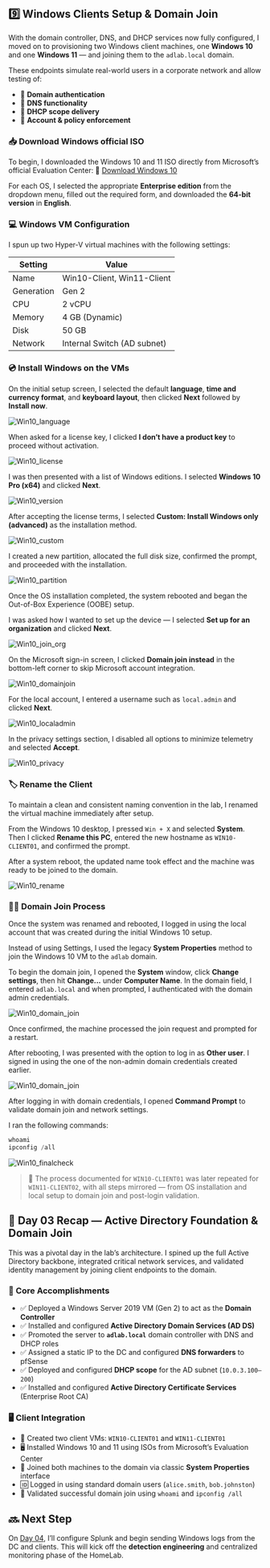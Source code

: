 ## 9️⃣ Windows Clients Setup & Domain Join

With the domain controller, DNS, and DHCP services now fully configured, I moved on to provisioning two Windows client machines, one **Windows 10** and one **Windows 11** — and joining them to the `adlab.local` domain.

These endpoints simulate real-world users in a corporate network and allow testing of:

- 🛂 **Domain authentication**
- 🧠 **DNS functionality**
- 🔁 **DHCP scope delivery**
- 🔐 **Account & policy enforcement**

### 📥 Download Windows official ISO

To begin, I downloaded the Windows 10 and 11 ISO directly from Microsoft’s official Evaluation Center: 🔗 [Download Windows 10](https://www.microsoft.com/en-us/evalcenter/)

For each OS, I selected the appropriate **Enterprise edition** from the dropdown menu, filled out the required form, and downloaded the **64-bit version** in **English**.

### 💻 Windows VM Configuration

I spun up two Hyper-V virtual machines with the following settings:

| **Setting**  | **Value**                      |
|--------------|--------------------------------|
| Name         | Win10-Client, Win11-Client     |
| Generation   | Gen 2                          |
| CPU          | 2 vCPU                         |
| Memory       | 4 GB (Dynamic)                 |
| Disk         | 50 GB                          |
| Network      | Internal Switch (AD subnet)    |

### 💿 Install Windows on the VMs

On the initial setup screen, I selected the default **language**, **time and currency format**, and **keyboard layout**, then clicked **Next** followed by **Install now**.

![Win10_language](https://github.com/gkopacz/CyberSec-HomeLab/blob/main/images/AD-VM/WinSrv-win10-lang.png)

When asked for a license key, I clicked **I don’t have a product key** to proceed without activation.

![Win10_license](https://github.com/gkopacz/CyberSec-HomeLab/blob/main/images/AD-VM/WinSrv-win10-license.png)

I was then presented with a list of Windows editions. I selected **Windows 10 Pro (x64)** and clicked **Next**.

![Win10_version](https://github.com/gkopacz/CyberSec-HomeLab/blob/main/images/AD-VM/WinSrv-win10-version.png)

After accepting the license terms, I selected **Custom: Install Windows only (advanced)** as the installation method. 

![Win10_custom](https://github.com/gkopacz/CyberSec-HomeLab/blob/main/images/AD-VM/WinSrv-win10-custom.png)

I created a new partition, allocated the full disk size, confirmed the prompt, and proceeded with the installation.

![Win10_partition](https://github.com/gkopacz/CyberSec-HomeLab/blob/main/images/AD-VM/WinSrv-win10-partition.png)

Once the OS installation completed, the system rebooted and began the Out-of-Box Experience (OOBE) setup.

I was asked how I wanted to set up the device — I selected **Set up for an organization** and clicked **Next**.

![Win10_join_org](https://github.com/gkopacz/CyberSec-HomeLab/blob/main/images/AD-VM/WinSrv-win10-org.png)

On the Microsoft sign-in screen, I clicked **Domain join instead** in the bottom-left corner to skip Microsoft account integration.

![Win10_domainjoin](https://github.com/gkopacz/CyberSec-HomeLab/blob/main/images/AD-VM/WinSrv-win10-domainjoin.png)

For the local account, I entered a username such as `local.admin` and clicked **Next**.

![Win10_localadmin](https://github.com/gkopacz/CyberSec-HomeLab/blob/main/images/AD-VM/WinSrv-win10-localadmin.png)

In the privacy settings section, I disabled all options to minimize telemetry and selected **Accept**. 

![Win10_privacy](https://github.com/gkopacz/CyberSec-HomeLab/blob/main/images/AD-VM/WinSrv-win10-privacy.png)

### 🏷️ Rename the Client 

To maintain a clean and consistent naming convention in the lab, I renamed the virtual machine immediately after setup.

From the Windows 10 desktop, I pressed `Win + X` and selected **System**. Then I clicked **Rename this PC**, entered the new hostname as `WIN10-CLIENT01`, and confirmed the prompt. 

After a system reboot, the updated name took effect and the machine was ready to be joined to the domain.

![Win10_rename](https://github.com/gkopacz/CyberSec-HomeLab/blob/main/images/AD-VM/WinSrv-win10-rename-host.png)

### 🧑‍💼 Domain Join Process

Once the system was renamed and rebooted, I logged in using the local account that was created during the initial Windows 10 setup.

Instead of using Settings, I used the legacy **System Properties** method to join the Windows 10 VM to the `adlab` domain.

To begin the domain join, I opened the **System** window, click **Change settings**, then hit **Change...** under **Computer Name**. In the domain field, I entered `adlab.local` and when prompted, I authenticated with the domain admin credentials.

![Win10_domain_join](https://github.com/gkopacz/CyberSec-HomeLab/blob/main/images/AD-VM/WinSrv-win10-domain-join.png)

Once confirmed, the machine processed the join request and prompted for a restart. 

After rebooting, I was presented with the option to log in as **Other user**. I signed in using the one of the non-admin domain credentials created earlier.

![Win10_domain_join](https://github.com/gkopacz/CyberSec-HomeLab/blob/main/images/AD-VM/WinSrv-win10-domain-signin.png)

After logging in with domain credentials, I opened **Command Prompt** to validate domain join and network settings.

I ran the following commands:

```powershell
whoami
ipconfig /all
```

![Win10_finalcheck](https://github.com/gkopacz/CyberSec-HomeLab/blob/main/images/AD-VM/WinSrv-win10-finalcheck.png)

> 🚩 The process documented for `WIN10-CLIENT01` was later repeated for `WIN11-CLIENT02`, with all steps mirrored — from OS installation and local setup to domain join and post-login validation.

## 🔁 Day 03 Recap — Active Directory Foundation & Domain Join

This was a pivotal day in the lab’s architecture. I spined up the full Active Directory backbone, integrated critical network services, and validated identity management by joining client endpoints to the domain. 

### 🧱 Core Accomplishments

- ✅ Deployed a Windows Server 2019 VM (Gen 2) to act as the **Domain Controller**
- ✅ Installed and configured **Active Directory Domain Services (AD DS)**
- ✅ Promoted the server to **`adlab.local`** domain controller with DNS and DHCP roles
- ✅ Assigned a static IP to the DC and configured **DNS forwarders** to pfSense
- ✅ Deployed and configured **DHCP scope** for the AD subnet (`10.0.3.100–200`)
- ✅ Installed and configured **Active Directory Certificate Services** (Enterprise Root CA)

### 🖥️ Client Integration

- 🧩 Created two client VMs: `WIN10-CLIENT01` and `WIN11-CLIENT01`
- 🖥️ Installed Windows 10 and 11 using ISOs from Microsoft’s Evaluation Center
- 🔐 Joined both machines to the domain via classic **System Properties** interface
- 🆔 Logged in using standard domain users (`alice.smith`, `bob.johnston`)
- 📡 Validated successful domain join using `whoami` and `ipconfig /all`

## 🔜 Next Step

On [Day 04](https://github.com/gkopacz/CyberSec-HomeLab/blob/main/Day04-Splunk-Logging-and-Monitoring), I’ll configure Splunk and begin sending Windows logs from the DC and clients. This will kick off the **detection engineering** and centralized monitoring phase of the HomeLab.


